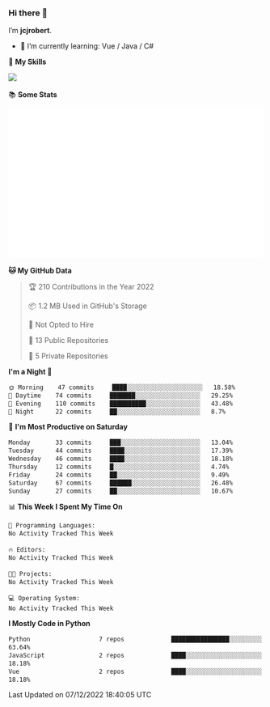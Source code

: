 ### Hi there 👋

I’m **jcjrobert**.

- 🌱 I’m currently learning: Vue / Java / C#

🌟 **My Skills**

![](https://img.shields.io/badge/-Python-3e74a2?style=flat-square&logo=Python&logoColor=fff)

📚 **Some Stats**

![](https://github.com/jcjrobert/github-stats/blob/master/generated/overview.svg)

<!--START_SECTION:waka-->
**🐱 My GitHub Data** 

> 🏆 210 Contributions in the Year 2022
 > 
> 📦 1.2 MB Used in GitHub's Storage 
 > 
> 🚫 Not Opted to Hire
 > 
> 📜 13 Public Repositories 
 > 
> 🔑 5 Private Repositories  
 > 
**I'm a Night 🦉** 

```text
🌞 Morning    47 commits     ████░░░░░░░░░░░░░░░░░░░░░   18.58% 
🌆 Daytime    74 commits     ███████░░░░░░░░░░░░░░░░░░   29.25% 
🌃 Evening    110 commits    ██████████░░░░░░░░░░░░░░░   43.48% 
🌙 Night      22 commits     ██░░░░░░░░░░░░░░░░░░░░░░░   8.7%

```
📅 **I'm Most Productive on Saturday** 

```text
Monday       33 commits     ███░░░░░░░░░░░░░░░░░░░░░░   13.04% 
Tuesday      44 commits     ████░░░░░░░░░░░░░░░░░░░░░   17.39% 
Wednesday    46 commits     ████░░░░░░░░░░░░░░░░░░░░░   18.18% 
Thursday     12 commits     █░░░░░░░░░░░░░░░░░░░░░░░░   4.74% 
Friday       24 commits     ██░░░░░░░░░░░░░░░░░░░░░░░   9.49% 
Saturday     67 commits     ██████░░░░░░░░░░░░░░░░░░░   26.48% 
Sunday       27 commits     ██░░░░░░░░░░░░░░░░░░░░░░░   10.67%

```


📊 **This Week I Spent My Time On** 

```text
💬 Programming Languages: 
No Activity Tracked This Week

🔥 Editors: 
No Activity Tracked This Week

🐱‍💻 Projects: 
No Activity Tracked This Week

💻 Operating System: 
No Activity Tracked This Week

```

**I Mostly Code in Python** 

```text
Python                   7 repos             ████████████████░░░░░░░░░   63.64% 
JavaScript               2 repos             ████░░░░░░░░░░░░░░░░░░░░░   18.18% 
Vue                      2 repos             ████░░░░░░░░░░░░░░░░░░░░░   18.18%

```



 Last Updated on 07/12/2022 18:40:05 UTC
<!--END_SECTION:waka-->
